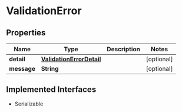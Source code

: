 

# ValidationError


## Properties

Name | Type | Description | Notes
------------ | ------------- | ------------- | -------------
**detail** | [**ValidationErrorDetail**](ValidationErrorDetail.md) |  |  [optional]
**message** | **String** |  |  [optional]


## Implemented Interfaces

* Serializable


